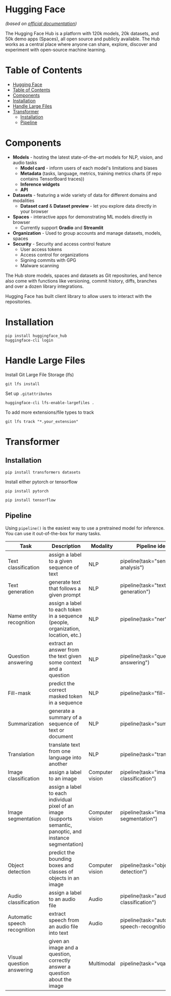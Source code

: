 # Hugging Face
*(based on [official documentation](https://huggingface.co/docs))*

The Hugging Face Hub is a platform with 120k models, 20k datasets, and 50k demo apps (Spaces), all open source and publicly available. The Hub works as a central place where anyone can share, explore, discover and experiment with open-source machine learning.


# Table of Contents
- [Hugging Face](#hugging-face)
- [Table of Contents](#table-of-contents)
- [Components](#components)
- [Installation](#installation)
- [Handle Large Files](#handle-large-files)
- [Transformer](#transformer)
  - [Installation](#installation-1)
  - [Pipeline](#pipeline)


# Components
- **Models** - hosting the latest state-of-the-art models for NLP, vision, and audio tasks
  - **Model card** - inform users of each model's limitations and biases
  - **Metadata** (tasks, language, metrics, training metrics charts (if repo contains TensorBoard traces))
  - **Inference widgets**
  - **API**
- **Datasets** - featuring a wide variety of data for different domains and modalities
  - **Dataset card** & **Dataset preview** - let you explore data directly in your browser
- **Spaces** - interactive apps for demonstrating ML models directly in browser
  - Currently support **Gradio** and **Streamlit**
- **Organization** - Used to group accounts and manage datasets, models, spaces
- **Security** - Security and access control feature
  - User access tokens
  - Access control for organizations
  - Signing commits with GPG
  - Malware scanning

The Hub store models, spaces and datasets as Git repositories, and hence also come with functions like versioning, commit history, diffs, branches and over a dozen library integrations.

Hugging Face has built client library to allow users to interact with the repositories.

# Installation
``` shell
pip install huggingface_hub
huggingface-cli login
```

# Handle Large Files
Install Git Large File Storage (lfs)
``` shell
git lfs install
```

Set up `.gitattributes`
``` shell
huggingface-cli lfs-enable-largefiles .
```

To add more extensions/file types to track
``` shell
git lfs track "*.your_extension"
```


# Transformer
## Installation
``` shell
pip install transformers datasets
```
Install either pytorch or tensorflow
``` shell
pip install pytorch
```
``` shell
pip install tensorflow
```

## Pipeline
Using `pipeline()` is the easiest way to use a pretrained model for inference. You can use it out-of-the-box for many tasks.


| Task | Description | Modality | Pipeline identifier |
| --- | --- | --- | --- |
| Text classification | assign a label to a given sequence of text | NLP | pipeline(task="sentiment-analysis") |
| Text generation | generate text that follows a given prompt | NLP | pipeline(task="text-generation") |
| Name entity recognition | assign a label to each token in a sequence (people, organization, location, etc.) | NLP | pipeline(task="ner") |
| Question answering | extract an answer from the text given some context and a question | NLP | pipeline(task="question-answering") |
| Fill-mask | predict the correct masked token in a sequence | NLP | pipeline(task="fill-mask") |
| Summarization | generate a summary of a sequence of text or document | NLP | pipeline(task="summarization") |
| Translation | translate text from one language into another | NLP | pipeline(task="translation") |
| Image classification | assign a label to an image | Computer vision | pipeline(task="image-classification") |
| Image segmentation | assign a label to each individual pixel of an image (supports semantic, panoptic, and instance segmentation) | Computer vision | pipeline(task="image-segmentation")
| Object detection | predict the bounding boxes and classes of objects in an image | Computer vision | pipeline(task="object-detection") |
| Audio classification | assign a label to an audio file | Audio | pipeline(task="audio-classification") |
| Automatic speech recognition | extract speech from an audio file into text | Audio | pipeline(task="automatic-speech-recognition") |
| Visual question answering | given an image and a question, correctly answer a question about the image | Multimodal | pipeline(task="vqa") |
